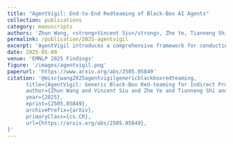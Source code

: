 ```yaml
---
title: "AgentVigil: End-to-End Redteaming of Black-Box AI Agents"
collection: publications
category: manuscripts
authors: 'Zhun Wang, <strong>Vincent Siu</strong>, Zhe Ye, Tianneng Shi, Yuzhou Nie, Xuandong Zhao, Chenguang Wang, Wenbo Guo, Dawn Song'
permalink: /publication/2025-agentvigil
excerpt: 'AgentVigil introduces a comprehensive framework for conducting end-to-end red-teaming evaluations of black-box AI agents. The work introduces a fuzzing methodology using a Monte-Carlo Tree Search to systematically exploit indirect prompt injections in blackbox AI agent systems, providing valuable insights for improving agent robustness and safety in real-world deployments.'
date: 2025-05-09
venue: 'EMNLP 2025 Findings'
figure: '/images/agentvigil.png'
paperurl: 'https://www.arxiv.org/abs/2505.05849'
citation: '@misc{wang2025agentvigilgenericblackboxredteaming,
      title={AgentVigil: Generic Black-Box Red-teaming for Indirect Prompt Injection against LLM Agents}, 
      author={Zhun Wang and Vincent Siu and Zhe Ye and Tianneng Shi and Yuzhou Nie and Xuandong Zhao and Chenguang Wang and Wenbo Guo and Dawn Song},
      year={2025},
      eprint={2505.05849},
      archivePrefix={arXiv},
      primaryClass={cs.CR},
      url={https://arxiv.org/abs/2505.05849}, 
}'
---
```



